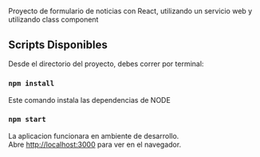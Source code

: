 
##  
Proyecto de formulario de noticias con React, utilizando un servicio web y utilizando class component

##  Scripts Disponibles

Desde el directorio del proyecto, debes correr por terminal:

### `npm install`

Este comando instala las dependencias de NODE

### `npm start`

La aplicacion funcionara en ambiente de desarrollo.<br>
Abre [http://localhost:3000](http://localhost:3000) para ver en el navegador.

 